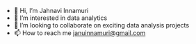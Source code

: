 - 👋 Hi, I’m Jahnavi Innamuri
- 👀 I’m interested in data analytics
- 💞️ I’m looking to collaborate on exciting data analysis projects 
- 📫 How to reach me januinnamuri@gmail.com
